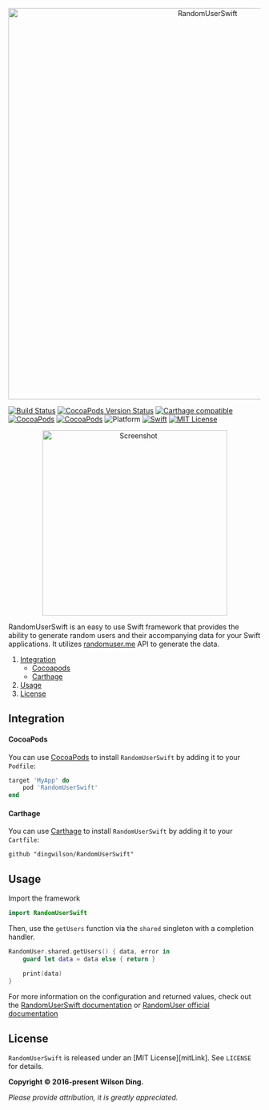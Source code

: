 <p align="center">
  <img src="https://raw.githubusercontent.com/dingwilson/RandomUserSwift/master/Assets/banner.png" width="780" title="RandomUserSwift">
</p>

[![Build Status](https://travis-ci.org/dingwilson/RandomUserSwift.svg?branch=master)](https://travis-ci.org/dingwilson/RandomUserSwift)
[![CocoaPods Version Status](https://img.shields.io/cocoapods/v/RandomUserSwift.svg)](https://cocoapods.org/pods/RandomUserSwift)
[![Carthage compatible](https://img.shields.io/badge/Carthage-Compatible-brightgreen.svg?style=flat)](https://github.com/Carthage/Carthage)
[![CocoaPods](https://img.shields.io/cocoapods/dt/RandomUserSwift.svg)](https://cocoapods.org/pods/RandomUserSwift)
[![CocoaPods](https://img.shields.io/cocoapods/dm/RandomUserSwift.svg)](https://cocoapods.org/pods/RandomUserSwift)
![Platform](https://img.shields.io/badge/platforms-iOS-333333.svg)
[![Swift](https://img.shields.io/badge/Swift-4.0+-orange.svg)](https://swift.org)
[![MIT License](https://img.shields.io/badge/license-MIT-blue.svg)](https://opensource.org/licenses/MIT)

<p align="center">
  <img src="https://raw.githubusercontent.com/dingwilson/RandomUserSwift/master/Assets/screenshot.gif" width="369" title="Screenshot">
</p>

RandomUserSwift is an easy to use Swift framework that provides the ability to generate random users and their accompanying data for your Swift applications. It utilizes [randomuser.me](https://www.randomuser.me) API to generate the data.

1. [Integration](#integration)
    - [Cocoapods](#cocoapods)
    - [Carthage](#carthage)
2. [Usage](#usage)
3. [License](#license)

## Integration

#### CocoaPods
You can use [CocoaPods](https://cocoapods.org/) to install `RandomUserSwift` by adding it to your `Podfile`:
```ruby
target 'MyApp' do
	pod 'RandomUserSwift'
end
```

#### Carthage
You can use [Carthage](https://github.com/Carthage/Carthage) to install `RandomUserSwift` by adding it to your `Cartfile`:
```
github "dingwilson/RandomUserSwift"
```

## Usage

Import the framework

```swift
import RandomUserSwift
```

Then, use the `getUsers` function via the `shared` singleton with a completion handler.

```swift
RandomUser.shared.getUsers() { data, error in
    guard let data = data else { return }

    print(data)
}
```

For more information on the configuration and returned values, check out the [RandomUserSwift documentation](https://wilsonding.com/RandomUserSwift) or [RandomUser official documentation](https://www.randomuser.me/documentation)


## License

`RandomUserSwift` is released under an [MIT License][mitLink]. See `LICENSE` for details.

**Copyright &copy; 2016-present Wilson Ding.**

*Please provide attribution, it is greatly appreciated.*
